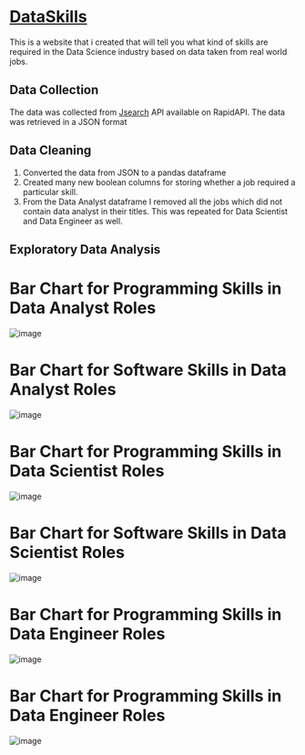 # [DataSkills](https://abdealib520-dataskills-main-i93jq5.streamlit.app/)
This is a website that i created that will tell you what kind of skills are required in the Data Science industry based on data taken from real world jobs.

## Data Collection
The data was collected from [Jsearch](https://rapidapi.com/letscrape-6bRBa3QguO5/api/jsearch/) API available on RapidAPI. The data was retrieved in a JSON format

## Data Cleaning
1. Converted the data from JSON to a pandas dataframe
2. Created many new boolean columns for storing whether a job required a particular skill.
3. From the Data Analyst dataframe I removed all the jobs which did not contain data analyst in their titles. This was repeated for Data Scientist and Data Engineer as well.

## Exploratory Data Analysis
# Bar Chart for Programming Skills in Data Analyst Roles
![image](https://user-images.githubusercontent.com/132557392/236203934-cf1663e4-5163-4789-9851-a8c22d523a6e.png)

# Bar Chart for Software Skills in Data Analyst Roles
![image](https://user-images.githubusercontent.com/132557392/236204327-282c8603-5584-4bc6-92af-3c165f59fadd.png)

# Bar Chart for Programming Skills in Data Scientist Roles
![image](https://user-images.githubusercontent.com/132557392/236204490-4aee5e16-ffca-42d0-87c2-eaed5067f3c2.png)

# Bar Chart for Software Skills in Data Scientist Roles
![image](https://user-images.githubusercontent.com/132557392/236204633-3b83ffb5-a164-488e-9861-9b65b797c0dc.png)

# Bar Chart for Programming Skills in Data Engineer Roles
![image](https://user-images.githubusercontent.com/132557392/236204806-27f5e6e2-00d3-4b66-a029-43cfd5b40375.png)

# Bar Chart for Programming Skills in Data Engineer Roles
![image](https://user-images.githubusercontent.com/132557392/236204836-ee4b6805-f9f8-45e6-a92a-0702888cf603.png)
